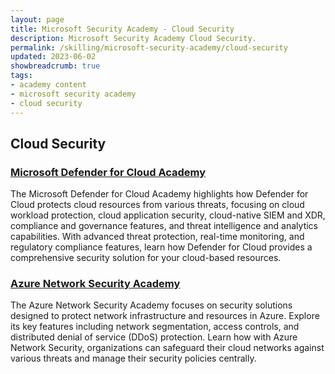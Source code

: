```yaml
---
layout: page
title: Microsoft Security Academy - Cloud Security
description: Microsoft Security Academy Cloud Security.
permalink: /skilling/microsoft-security-academy/cloud-security
updated: 2023-06-02
showbreadcrumb: true
tags: 
- academy content
- microsoft security academy
- cloud security
---
```


## Cloud Security

### [Microsoft Defender for Cloud Academy](/PartnerResources/skilling/microsoft-security-academy/defender-academy)
The Microsoft Defender for Cloud Academy highlights how Defender for Cloud protects cloud resources from various threats, focusing on cloud workload protection, cloud application security, cloud-native SIEM and XDR, compliance and governance features, and threat intelligence and analytics capabilities. With advanced threat protection, real-time monitoring, and regulatory compliance features, learn how Defender for Cloud provides a comprehensive security solution for your cloud-based resources.

### [Azure Network Security Academy](/PartnerResources/skilling/microsoft-security-academy/network-academy)
The Azure Network Security Academy focuses on security solutions designed to protect network infrastructure and resources in Azure. Explore its key features including network segmentation, access controls, and distributed denial of service (DDoS) protection. Learn how with Azure Network Security, organizations can safeguard their cloud networks against various threats and manage their security policies centrally.
